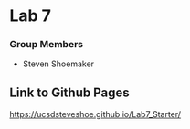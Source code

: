 # Lab 7

### Group Members
- Steven Shoemaker

## Link to Github Pages
https://ucsdsteveshoe.github.io/Lab7_Starter/
